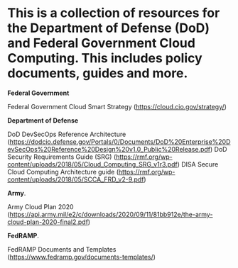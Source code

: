 ﻿# This is a collection of resources for the Department of Defense (DoD) and Federal Government Cloud Computing. This includes policy documents, guides and more.

**Federal Government**

Federal Government Cloud Smart Strategy (https://cloud.cio.gov/strategy/)

**Department of Defense**

DoD DevSecOps Reference Architecture  (https://dodcio.defense.gov/Portals/0/Documents/DoD%20Enterprise%20DevSecOps%20Reference%20Design%20v1.0_Public%20Release.pdf)
DoD Security Requirements Guide (SRG) (https://rmf.org/wp-content/uploads/2018/05/Cloud_Computing_SRG_v1r3.pdf)
DISA Secure Cloud Computing Architecture guide (https://rmf.org/wp-content/uploads/2018/05/SCCA_FRD_v2-9.pdf)

**Army**. 

Army Cloud Plan 2020 (https://api.army.mil/e2/c/downloads/2020/09/11/81bb912e/the-army-cloud-plan-2020-final2.pdf)

**FedRAMP**.  

FedRAMP Documents and Templates (https://www.fedramp.gov/documents-templates/)
